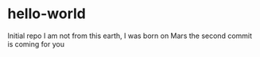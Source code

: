 # hello-world
Initial repo
I am not from this earth, I was born on Mars
the second commit is coming for you

